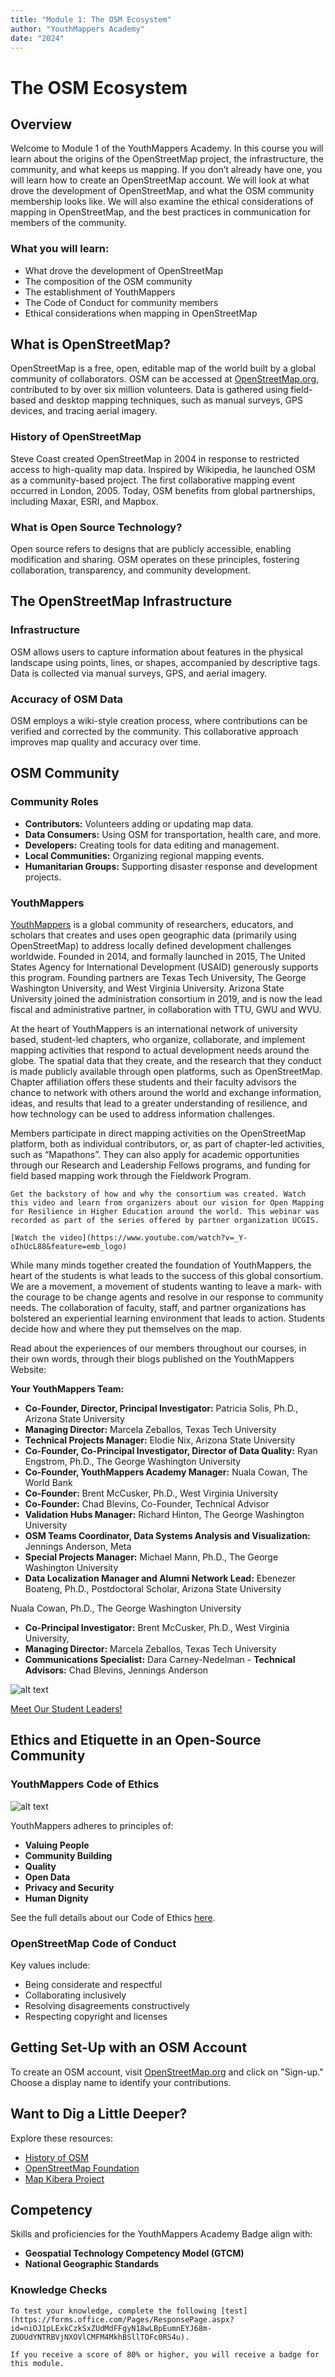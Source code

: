 ```yaml
---
title: "Module 1: The OSM Ecosystem"
author: "YouthMappers Academy"
date: "2024"
---
```


# The OSM Ecosystem

## Overview

Welcome to Module 1 of the YouthMappers Academy. In this course you will learn about the origins of the OpenStreetMap project, the infrastructure, the community, and what keeps us mapping. If you don’t already have one, you will learn how to create an OpenStreetMap account. We will look at what drove the development of OpenStreetMap, and what the OSM community membership looks like. We will also examine the ethical considerations of mapping in OpenStreetMap, and the best practices in communication for members of the community.

### What you will learn:
- What drove the development of OpenStreetMap
- The composition of the OSM community
- The establishment of YouthMappers
- The Code of Conduct for community members
- Ethical considerations when mapping in OpenStreetMap


## What is OpenStreetMap?

OpenStreetMap is a free, open, editable map of the world built by a global community of collaborators. OSM can be accessed at [OpenStreetMap.org](https://www.openstreetmap.org), contributed to by over six million volunteers. Data is gathered using field-based and desktop mapping techniques, such as manual surveys, GPS devices, and tracing aerial imagery.

### History of OpenStreetMap
Steve Coast created OpenStreetMap in 2004 in response to restricted access to high-quality map data. Inspired by Wikipedia, he launched OSM as a community-based project. The first collaborative mapping event occurred in London, 2005. Today, OSM benefits from global partnerships, including Maxar, ESRI, and Mapbox.

### What is Open Source Technology?
Open source refers to designs that are publicly accessible, enabling modification and sharing. OSM operates on these principles, fostering collaboration, transparency, and community development.

## The OpenStreetMap Infrastructure

### Infrastructure
OSM allows users to capture information about features in the physical landscape using points, lines, or shapes, accompanied by descriptive tags. Data is collected via manual surveys, GPS, and aerial imagery.

### Accuracy of OSM Data
OSM employs a wiki-style creation process, where contributions can be verified and corrected by the community. This collaborative approach improves map quality and accuracy over time.

## OSM Community

### Community Roles
- **Contributors:** Volunteers adding or updating map data.
- **Data Consumers:** Using OSM for transportation, health care, and more.
- **Developers:** Creating tools for data editing and management.
- **Local Communities:** Organizing regional mapping events.
- **Humanitarian Groups:** Supporting disaster response and development projects.

### YouthMappers
[YouthMappers](www.youthmappers.org) is a global community of researchers, educators, and scholars that creates and uses open geographic data (primarily using OpenStreetMap) to address locally defined development challenges worldwide. Founded in 2014, and formally launched in 2015, The United States Agency for International Development (USAID) generously supports this program. Founding partners are Texas Tech University, The George Washington University, and West Virginia University. Arizona State University joined the administration consortium in 2019, and is now the lead fiscal and administrative partner, in collaboration with TTU, GWU and WVU.

At the heart of YouthMappers is an international network of university based, student-led chapters, who organize, collaborate, and implement mapping activities that respond to actual development needs around the globe. The spatial data that they create, and the research that they conduct is made publicly available through open platforms, such as OpenStreetMap. Chapter affiliation offers these students and their faculty advisors the chance to network with others around the world and exchange information, ideas, and results that lead to a greater understanding of resilience, and how technology can be used to address information challenges. 

Members participate in direct mapping activities on the OpenStreetMap platform, both as individual contributors, or, as part of chapter-led activities, such as “Mapathons”. They can also apply for academic opportunities through our Research and Leadership Fellows programs, and funding for field based mapping work through the Fieldwork Program. 

```{admonition} Watch This!
Get the backstory of how and why the consortium was created. Watch this video and learn from organizers about our vision for Open Mapping for Resilience in Higher Education around the world. This webinar was recorded as part of the series offered by partner organization UCGIS.

[Watch the video](https://www.youtube.com/watch?v=_Y-oIhUcL88&feature=emb_logo)
```

While many minds together created the foundation of YouthMappers, the heart of the students is what leads to the success of this global consortium. We are a movement, a movement of students wanting to leave a mark- with the courage to be change agents and resolve in our response to community needs. The collaboration of faculty, staff, and partner organizations has bolstered an experiential learning environment that leads to action. Students decide how and where they put themselves on the map.

Read about the experiences of our members throughout our courses, in their own words, through their blogs published on the YouthMappers Website:

**Your YouthMappers Team:**
- **Co-Founder, Director, Principal Investigator:** Patricia Solis, Ph.D., Arizona State University
- **Managing Director:** Marcela Zeballos, Texas Tech University 
- **Technical Projects Manager:** Elodie Nix, Arizona State University 
- **Co-Founder, Co-Principal Investigator, Director of Data Quality:** Ryan Engstrom, Ph.D., The George Washington University
- **Co-Founder, YouthMappers Academy Manager:** Nuala Cowan, The World Bank
- **Co-Founder:** Brent McCusker, Ph.D., West Virginia University
- **Co-Founder:** Chad Blevins, Co-Founder, Technical Advisor
- **Validation Hubs Manager:** Richard Hinton, The George Washington University
- **OSM Teams Coordinator, Data Systems Analysis and Visualization:** Jennings Anderson, Meta
- **Special Projects Manager:** Michael Mann, Ph.D., The George Washington University
- **Data Localization Manager and Alumni Network Lead:** Ebenezer Boateng, Ph.D., Postdoctoral Scholar, Arizona State University

Nuala Cowan, Ph.D., The George Washington University
- **Co-Principal Investigator:** Brent McCusker, Ph.D., West Virginia University, 
- **Managing Director:** Marcela Zeballos, Texas Tech University
- **Communications Specialist:** Dara Carney-Nedelman
​- **Technical Advisors:** Chad Blevins, Jennings Anderson

![alt text](static/team.png)

[Meet Our Student Leaders!](https://www.youthmappers.org/regional-ambassadors)

## Ethics and Etiquette in an Open-Source Community

### YouthMappers Code of Ethics
![alt text](static/ethos.png)

YouthMappers adheres to principles of:
- **Valuing People**
- **Community Building**
- **Quality**
- **Open Data**
- **Privacy and Security**
- **Human Dignity**

See the full details about our Code of Ethics [here](https://www.youthmappers.org/our-story). 

### OpenStreetMap Code of Conduct
Key values include:
- Being considerate and respectful
- Collaborating inclusively
- Resolving disagreements constructively
- Respecting copyright and licenses

## Getting Set-Up with an OSM Account

To create an OSM account, visit [OpenStreetMap.org](https://www.openstreetmap.org) and click on "Sign-up." Choose a display name to identify your contributions.

## Want to Dig a Little Deeper?

Explore these resources:
- [History of OSM](https://wiki.openstreetmap.org/wiki/History_of_OpenStreetMap)
- [OpenStreetMap Foundation](https://wiki.osmfoundation.org/)
- [Map Kibera Project](https://mapkibera.org/)

## Competency

Skills and proficiencies for the YouthMappers Academy Badge align with:
- **Geospatial Technology Competency Model (GTCM)**
- **National Geographic Standards**

### Knowledge Checks
```{admonition} Knowledge Checks
To test your knowledge, complete the following [test](https://forms.office.com/Pages/ResponsePage.aspx?id=niOJ1pLExkCzkSxZUdMdFFgyN18wLBpEumnEYJ68m-ZUOUdYNTRBVjNXOVlCMFM4MkhBSllTOFc0RS4u).

If you receive a score of 80% or higher, you will receive a badge for this module.

```


<!-- 
1. The information about “what” something is in OSM is called a:
   - a. Tag
   - b. Label
   - c. Attribute

2. Data quality in OSM is:
   - a. Perfect
   - b. Average
   - c. Very poor
   - d. Of mixed quality

3. OSM was developed as a:
   - a. Research project
   - b. Commercial venture
   - c. Response to restricted access

4. OSM is used (consumed by):
   - a. The public
   - b. For-profit companies
   - c. Students
   - d. Governments

5. The Humanitarian OpenStreetMap Team formed after a collective response to what major disaster:
   - a. Earthquake in Haiti
   - b. Wildfires in California
   - c. Earthquake in Nepal
   - d. Volcanoes in Guatemala

6. Missing Maps was founded by the following organizations:
   - a. The American Red Cross
   - b. The British Red Cross
   - c. Médecins Sans Frontières (MSF)
   - d. The Humanitarian OpenStreetMap Team

7. People before Data is one of the ethical cornerstones of OpenStreetMap. In the spirit of this guideline, which of the following are true:
   - a. Map communities if YOU feel they need data in order to become better places
   - b. Speak with communities before mapping them to understand their needs and appreciate their security concerns
   - c. Assume trained mappers know what’s best
   - d. Strive for direct community involvement in the mapping process

8. YouthMappers chapters are:
   - a. Student led
   - b. Faculty led
   - c. University led
   - d. Steering committee led

9. The YouthMappers consortium strives to:
   - a. Build socially engaged citizen mappers
   - b. Foster youth leadership
   - c. Support scientific research around open data
   - d. Make commercial data enterprises obsolete

10. The OSM foundation functions as:
    - a. A legal entity for the OpenStreetMap Project
    - b. A team that maintains and edits the data
    - c. A fundraising vehicle to support the OpenStreetMap Project
    - d. A for-profit entity that provides cartographic services

11. How can changing technology affect the rights of those being mapped?
    - a. Higher resolution imagery can affect privacy and/or security of those being mapped
    - b. Accelerated mapping can improve chances of development
    - c. Consent granted under old conditions may not apply under the microscope of new technology
    - d. As it’s an open platform, we have the right to map anywhere -->
